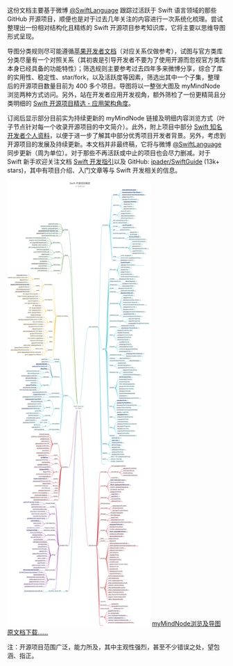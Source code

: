 这份文档主要基于微博 [@SwiftLanguage](https://weibo.com/swiftlanguage) 跟踪过活跃于 Swift 语言领域的那些 GitHub 开源项目，顺便也是对于过去几年关注的内容进行一次系统化梳理。尝试整理出一份相对结构化且精练的 Swift 开源项目参考知识库，它将主要以思维导图形式呈现。

导图分类规则尽可能遵循[苹果开发者文档](https://developer.apple.com/documentation/)（对应关系仅做参考），试图与官方类库分类尽量有一个对照关系（其初衷是引导开发者不要为了使用开源而忽视官方类库本身已经具备的功能特性）；筛选规则主要参考过去四年多来微博分享，综合了库的实用性、稳定性、star/fork，以及活跃度等因素，筛选出其中一个子集，整理后的开源项目数量目前为 400 多个项目。导图将以一整张大图及 myMindNode 浏览两种方式访问。另外，站在开发者应用开发视角，额外筛检了一份更精简且分类明细的 [Swift 开源项目精选 - 应用架构角度](OpenSourceforSwift-ApplicationArchitecture.md)。

订阅后显示部分目前实为持续更新的 myMindNode 链接及明细内容浏览方式（叶子节点针对每一个收录开源项目的中文简介）。此外，附上项目中部分 [Swift 知名开发者个人资料](https://xiaozhuanlan.com/topic/9687124530)，以便于进一步了解其中部分优秀项目开发者背景。另外，考虑到开源项目的发展及持续更新。本文档并非最终稿，它将与微博  [@SwiftLanguage](https://weibo.com/swiftlanguage)  同步更新（周为单位）。对于那些不再活跃或中止的项目也会尽力删减。对于 Swift 新手欢迎关注文档 [Swift 开发指引](http://swiftguide.cn)以及 GitHub: [ipader/SwiftGuide](https://github.com/ipader/SwiftGuide) (13k+ stars)，其中有项目介绍、入门文章等与 Swift 开发相关的信息。

![](OpenSourceforSwift-Classification.png?raw=true)
[myMindNode浏览及导图原文档下载……](https://xiaozhuanlan.com/topic/5271086934)

注：开源项目范围广泛，能力所及，其中主观性强烈，甚至不少错误之处，望包涵、指正。
